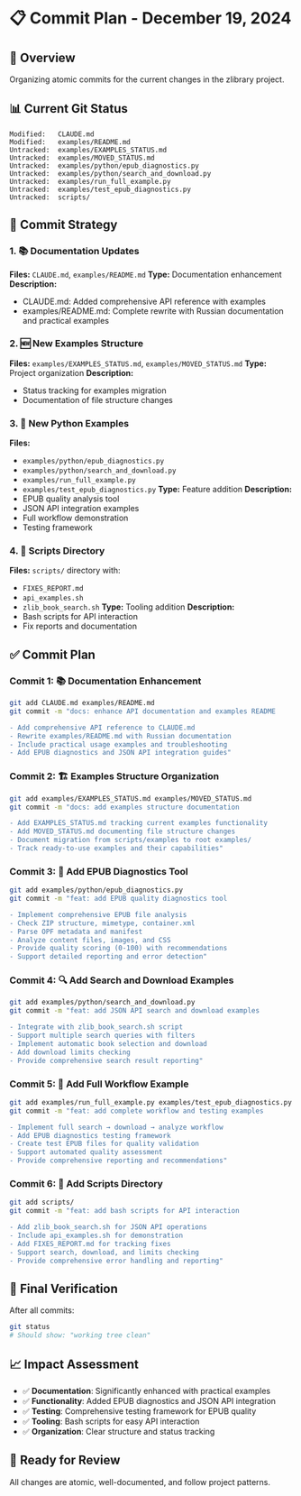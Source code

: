 # 📋 Commit Plan - December 19, 2024

## 🎯 Overview
Organizing atomic commits for the current changes in the zlibrary project.

## 📊 Current Git Status
```
Modified:   CLAUDE.md
Modified:   examples/README.md
Untracked:  examples/EXAMPLES_STATUS.md
Untracked:  examples/MOVED_STATUS.md
Untracked:  examples/python/epub_diagnostics.py
Untracked:  examples/python/search_and_download.py
Untracked:  examples/run_full_example.py
Untracked:  examples/test_epub_diagnostics.py
Untracked:  scripts/
```

## 🔄 Commit Strategy

### 1. 📚 Documentation Updates
**Files:** `CLAUDE.md`, `examples/README.md`
**Type:** Documentation enhancement
**Description:** 
- CLAUDE.md: Added comprehensive API reference with examples
- examples/README.md: Complete rewrite with Russian documentation and practical examples

### 2. 🆕 New Examples Structure
**Files:** `examples/EXAMPLES_STATUS.md`, `examples/MOVED_STATUS.md`
**Type:** Project organization
**Description:**
- Status tracking for examples migration
- Documentation of file structure changes

### 3. 🐍 New Python Examples
**Files:** 
- `examples/python/epub_diagnostics.py`
- `examples/python/search_and_download.py`
- `examples/run_full_example.py`
- `examples/test_epub_diagnostics.py`
**Type:** Feature addition
**Description:**
- EPUB quality analysis tool
- JSON API integration examples
- Full workflow demonstration
- Testing framework

### 4. 🔧 Scripts Directory
**Files:** `scripts/` directory with:
- `FIXES_REPORT.md`
- `api_examples.sh`
- `zlib_book_search.sh`
**Type:** Tooling addition
**Description:**
- Bash scripts for API interaction
- Fix reports and documentation

## ✅ Commit Plan

### Commit 1: 📚 Documentation Enhancement
```bash
git add CLAUDE.md examples/README.md
git commit -m "docs: enhance API documentation and examples README

- Add comprehensive API reference to CLAUDE.md
- Rewrite examples/README.md with Russian documentation
- Include practical usage examples and troubleshooting
- Add EPUB diagnostics and JSON API integration guides"
```

### Commit 2: 🏗️ Examples Structure Organization
```bash
git add examples/EXAMPLES_STATUS.md examples/MOVED_STATUS.md
git commit -m "docs: add examples structure documentation

- Add EXAMPLES_STATUS.md tracking current examples functionality
- Add MOVED_STATUS.md documenting file structure changes
- Document migration from scripts/examples to root examples/
- Track ready-to-use examples and their capabilities"
```

### Commit 3: 🐍 Add EPUB Diagnostics Tool
```bash
git add examples/python/epub_diagnostics.py
git commit -m "feat: add EPUB quality diagnostics tool

- Implement comprehensive EPUB file analysis
- Check ZIP structure, mimetype, container.xml
- Parse OPF metadata and manifest
- Analyze content files, images, and CSS
- Provide quality scoring (0-100) with recommendations
- Support detailed reporting and error detection"
```

### Commit 4: 🔍 Add Search and Download Examples
```bash
git add examples/python/search_and_download.py
git commit -m "feat: add JSON API search and download examples

- Integrate with zlib_book_search.sh script
- Support multiple search queries with filters
- Implement automatic book selection and download
- Add download limits checking
- Provide comprehensive search result reporting"
```

### Commit 5: 🚀 Add Full Workflow Example
```bash
git add examples/run_full_example.py examples/test_epub_diagnostics.py
git commit -m "feat: add complete workflow and testing examples

- Implement full search → download → analyze workflow
- Add EPUB diagnostics testing framework
- Create test EPUB files for quality validation
- Support automated quality assessment
- Provide comprehensive reporting and recommendations"
```

### Commit 6: 🔧 Add Scripts Directory
```bash
git add scripts/
git commit -m "feat: add bash scripts for API interaction

- Add zlib_book_search.sh for JSON API operations
- Include api_examples.sh for demonstration
- Add FIXES_REPORT.md for tracking fixes
- Support search, download, and limits checking
- Provide comprehensive error handling and reporting"
```

## 🎯 Final Verification
After all commits:
```bash
git status
# Should show: "working tree clean"
```

## 📈 Impact Assessment
- ✅ **Documentation**: Significantly enhanced with practical examples
- ✅ **Functionality**: Added EPUB diagnostics and JSON API integration
- ✅ **Testing**: Comprehensive testing framework for EPUB quality
- ✅ **Tooling**: Bash scripts for easy API interaction
- ✅ **Organization**: Clear structure and status tracking

## 🚀 Ready for Review
All changes are atomic, well-documented, and follow project patterns. 